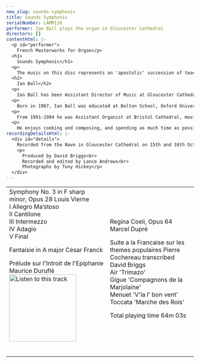 ```yaml
---
new_slug: sounds-symphonic
title: Sounds Symphonic
serialNumber: LAMM126
performer: Ian Ball plays the organ in Gloucester Cathedral
directors: []
contentHtml: |-
  <p id="performer">
    French Masterworks for Organ</p>
  <h1>
    Sounds Symphonic</h1>
  <p>
    The music on this disc represents an 'apostolic' succession of teacher/pupil composers, active in Paris and spanning over a century. Each composer was a virtuoso organist, devoted to their work as liturgical improvisers: providing spontaneously crafted compositions for the ceremonies of the church. The works presented are 'symphonic' both in terms of form (the Vierne and Franck) and also in the orchestral way in which the the organ is used (Duruflé, Dupré and Cochereau - although each of these three handled more massive formal structures with consummate ease). The organ upon which they are played is unique in English cathedrals for its unashamedly French reed stops (which include 'brass' instruments in organ nomenclature), lush yet transparent foundation stops (the 'strings' of the orchestra) and its bright yet blending mixtures (which reinforce the harmonics of individual notes). The music is interpreted by Ian Ball, who grew up with the sound of Debussy, Franck and Ravel (his father being an unashamed Francophile), and who now studies every six weeks in Paris with Naji Hakim, Organiste Titulaire at the Eglise de la Sainte-Trinité, and a former pupil of Jean Langlais and Rolande Falcinelli.</p>
  <h2>
    Ian Ball</h2>
  <p>
    Ian Ball has been Assistant Director of Music at Gloucester Cathedral since September 1998. He accompanies and assists in directing the seven sung services every week, and directs the new Cathedral Youth Choir, which he founded in 1999. Ian also leads a busy schedule as a recitalist and conductor. As a solo performer he has travelled widely in Europe and the United States, where he returns in the Autumn of 2001 for a second recital tour. Ian features on nine commercial recordings, three of them as accompanist and soloist with Gloucester Cathedral Choir, and the most recent as Director of the Saint Cecilia Singers.</p>
  <p>
    Born in 1967, Ian Ball was educated at Bolton School, Oxford University and the Royal Northern College of Music. He was Organ Scholar at St Peter's College, Oxford and Manchester Cathedral, and studied with David Sanger, Peter Hurford and Gordon Stewart. He is a Fellow of the Royal College of Organists and holds the RNCM's Diploma in Advanced Performance, having won prizes in church music and interpretation. He has been a pupil of Maitre Naji Hakim for two years, studying repertoire, improvisation and composition in Paris.</p>
  <p>
    From 1991-1994 he was Assistant Organist at Bristol Cathedral, moving to be Organist at Clifton Cathedral from 1994 until his move to Gloucester. He has also worked as a schoolmaster at Chetham's School of Music, Bristol Cathedral School and Redland High School for Girls, where for five years he ran a busy choral programme, culminating in a Chamber Choir tour to Thailand in 1996.</p>
  <p>
    He enjoys cooking and composing, and spending as much time as possible with his two children, Jamie and Rebecca.</p>
recordingDetailsHtml: |-
  <div id="details">
    Recorded from the Nave in Gloucester Cathedral on 15th and 16th October 2000 by kind permission of the Dean and Chapter.
    <p>
      Produced by David Briggs<br>
      Recorded and edited by Lance Andrews<br>
      Photographs by Tony Hickey</p>
  </div>
---
```


<table class="tracktable">
  <tbody>
    <tr>
      <td class="column1">
        Symphony No. 3 in F sharp minor, Opus 28<span class="composer"> Louis Vierne</span><br>
        I Allegro Ma‘stoso<br>
        II Cantilone<br>
        III Intermezzo<br>
        IV Adagio<br>
        V Final
        <p>
          Fantaisie in A major <span class="composer">César Franck</span></p>
        <p>
          Prélude sur l'Introit de l'Epiphanie <span class="composer">Maurice Duruflé</span><a href="cliplinks/durufle%20.ram"><img alt="Listen to this track" src="/web/20120720022710im_/http://www.lammas.co.uk/images/listen.gif" width="180"></a><br>
           </p>
      </td>
      <td class="column2">
        Regina Coeli, Opus 64 <span class="composer">Marcel Dupré</span>
        <p>
          Suite a la Francaise sur les themes populaires<span class="composer"> Pierre Cochereau</span> <span class="composer">transcribed David Briggs</span><br>
          Air 'Trimazo'<br>
          Gigue 'Compagnons de la Marjolaine'<br>
          Menuet 'V'la l' bon vent'<br>
          Toccata 'Marche des Rois'</p>
        <p>
          <span id="playingtime">Total playing time 64m 03s</span></p>
      </td>
    </tr>
  </tbody>
</table>
